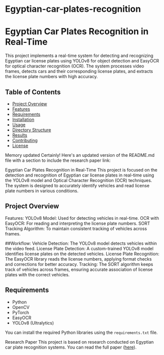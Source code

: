 # Egyptian-car-plates-recognition


# Egyptian Car Plates Recognition in Real-Time

This project implements a real-time system for detecting and recognizing Egyptian car license plates using YOLOv8 for object detection and EasyOCR for optical character recognition (OCR). The system processes video frames, detects cars and their corresponding license plates, and extracts the license plate numbers with high accuracy.

## Table of Contents

- [Project Overview](#project-overview)
- [Features](#features)
- [Requirements](#requirements)
- [Installation](#installation)
- [Usage](#usage)
- [Directory Structure](#directory-structure)
- [Results](#results)
- [Contributing](#contributing)
- [License](#license)


Memory updated
Certainly! Here's an updated version of the README.md file with a section to include the research paper link:

Egyptian Car Plates Recognition in Real-Time
This project is focused on the detection and recognition of Egyptian car license plates in real-time using the YOLOv8 model and Optical Character Recognition (OCR) techniques. The system is designed to accurately identify vehicles and read license plate numbers in various conditions.

## Project Overview
Features:
YOLOv8 Model: Used for detecting vehicles in real-time.
OCR with EasyOCR: For reading and interpreting the license plate numbers.
SORT Tracking Algorithm: To maintain consistent tracking of vehicles across frames.

##Workflow:
Vehicle Detection: The YOLOv8 model detects vehicles within the video feed.
License Plate Detection: A custom-trained YOLOv8 model identifies license plates on the detected vehicles.
License Plate Recognition: The EasyOCR library reads the license numbers, applying format checks and corrections for better accuracy.
Tracking: The SORT algorithm keeps track of vehicles across frames, ensuring accurate association of license plates with the correct vehicles.

## Requirements

- Python 
- OpenCV
- PyTorch
- EasyOCR
- YOLOv8 (Ultralytics)

You can install the required Python libraries using the `requirements.txt` file.

Research Paper
This project is based on research conducted on Egyptian car plate recognition systems. You can read the full paper ([here](https://lnkd.in/dk25WRCp
)).

